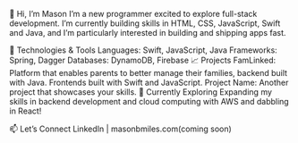 👋 Hi, I’m Mason
I’m a new programmer excited to explore full-stack development. I’m currently building skills in HTML, CSS, JavaScript, Swift and Java, and I’m particularly interested in building and shipping apps fast.

🔧 Technologies & Tools
Languages: Swift, JavaScript, Java
Frameworks: Spring, Dagger
Databases: DynamoDB, Firebase
📈 Projects
FamLinked: Platform that enables parents to better manage their families, backend built with Java. Frontends built with Swift and JavaScript. 
Project Name: Another project that showcases your skills.
🚀 Currently Exploring
Expanding my skills in backend development and cloud computing with AWS and dabbling in React! 

📫 Let’s Connect
LinkedIn | masonbmiles.com(coming soon)
